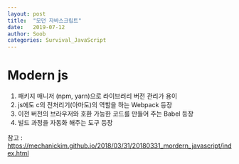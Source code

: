 ```yaml
---
layout: post
title:  "모던 자바스크립트"
date:   2019-07-12
author: Soob
categories: Survival_JavaScript
---
```


Modern js
=====================
1. 패키지 매니저 (npm, yarn)으로 라이브러리 버전 관리가 용이
2. js에도 c의 전처리기(아마도)의 역할을 하는 Webpack 등장
3. 이전 버전의 브라우저와 호환 가능한 코드를 만들어 주는 Babel 등장
4. 빌드 과정을 자동화 해주는 도구 등장

참고 : <https://mechanickim.github.io/2018/03/31/20180331_mordern_javascript/index.html>
